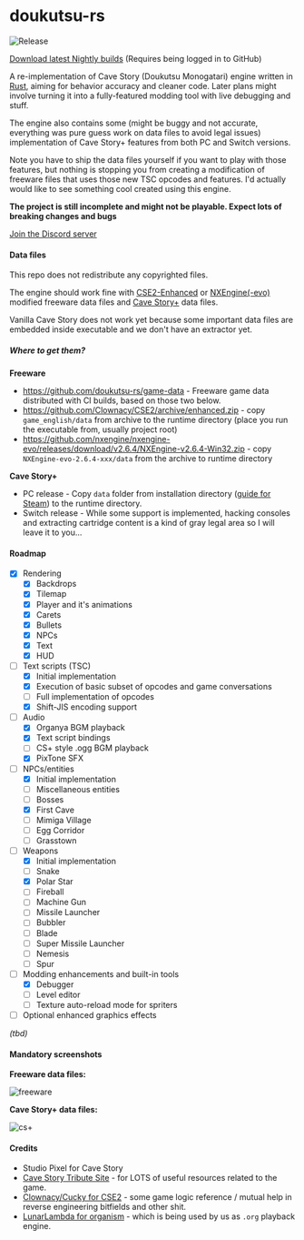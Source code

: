 # doukutsu-rs

![Release](https://github.com/doukutsu-rs/doukutsu-rs/workflows/Release/badge.svg)

[Download latest Nightly builds](https://github.com/doukutsu-rs/doukutsu-rs/actions) (Requires being logged in to GitHub)

A re-implementation of Cave Story (Doukutsu Monogatari) engine written in [Rust](https://www.rust-lang.org/), aiming for behavior accuracy and cleaner code.
Later plans might involve turning it into a fully-featured modding tool with live debugging and stuff.

The engine also contains some (might be buggy and not accurate, everything was pure guess work on data files to avoid legal issues) implementation of Cave Story+ features from both PC and Switch versions.

Note you have to ship the data files yourself if you want to play with those features, but nothing is stopping you from creating a modification of freeware files that uses those new TSC opcodes and features. I'd actually would like to see something cool created using this engine.

**The project is still incomplete and might not be playable. Expect lots of breaking changes and bugs**

[Join the Discord server](https://discord.gg/fbRsNNB)

#### Data files

This repo does not redistribute any copyrighted files. 

The engine should work fine with [CSE2-Enhanced](https://github.com/Clownacy/CSE2) or [NXEngine(-evo)](https://github.com/nxengine/nxengine-evo) modified freeware data files and [Cave Story+](https://www.nicalis.com/games/cavestory+) data files.

Vanilla Cave Story does not work yet because some important data files are embedded inside executable and we don't have an extractor yet.

##### Where to get them?

**Freeware**

- https://github.com/doukutsu-rs/game-data - Freeware game data distributed with CI builds, based on those two below.
- https://github.com/Clownacy/CSE2/archive/enhanced.zip - copy `game_english/data` from archive to the runtime directory (place you run the executable from, usually project root)
- https://github.com/nxengine/nxengine-evo/releases/download/v2.6.4/NXEngine-v2.6.4-Win32.zip - copy `NXEngine-evo-2.6.4-xxx/data` from the archive to runtime directory

**Cave Story+**

- PC release - Copy `data` folder from installation directory ([guide for Steam](https://steamcommunity.com/sharedfiles/filedetails/?id=760447682)) to the runtime directory.
- Switch release - While some support is implemented, hacking consoles and extracting cartridge content is a kind of gray legal area so I will leave it to you... 

#### Roadmap

- [x] Rendering
  - [x] Backdrops
  - [x] Tilemap
  - [x] Player and it's animations
  - [x] Carets
  - [x] Bullets
  - [x] NPCs
  - [x] Text
  - [x] HUD
- [ ] Text scripts (TSC)
  - [x] Initial implementation
  - [x] Execution of basic subset of opcodes and game conversations
  - [ ] Full implementation of opcodes
  - [x] Shift-JIS encoding support
- [ ] Audio
  - [x] Organya BGM playback
  - [x] Text script bindings
  - [ ] CS+ style .ogg BGM playback
  - [x] PixTone SFX
- [ ] NPCs/entities
  - [x] Initial implementation
  - [ ] Miscellaneous entities
  - [ ] Bosses
  - [x] First Cave
  - [ ] Mimiga Village
  - [ ] Egg Corridor
  - [ ] Grasstown
- [ ] Weapons
  - [x] Initial implementation
  - [ ] Snake
  - [x] Polar Star
  - [ ] Fireball
  - [ ] Machine Gun
  - [ ] Missile Launcher
  - [ ] Bubbler
  - [ ] Blade
  - [ ] Super Missile Launcher
  - [ ] Nemesis
  - [ ] Spur
- [ ] Modding enhancements and built-in tools
  - [x] Debugger
  - [ ] Level editor
  - [ ] Texture auto-reload mode for spriters
- [ ] Optional enhanced graphics effects

*(tbd)*

#### Mandatory screenshots

**Freeware data files:**

![freeware](https://i.imgur.com/ZvOtpaI.png)

**Cave Story+ data files:**

![cs+](https://i.imgur.com/DIlz4eo.jpg)

#### Credits

- Studio Pixel for Cave Story 
- [Cave Story Tribute Site](https://cavestory.org) - for LOTS of useful resources related to the game. 
- [Clownacy/Cucky for CSE2](https://github.com/Clownacy/CSE2) - some game logic reference / mutual help in reverse engineering bitfields and other shit.
- [LunarLambda for organism](https://gitdab.com/LunarLambda/organism) - which is being used by us as `.org` playback engine.
